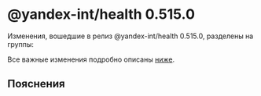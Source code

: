 # @yandex-int/health 0.515.0

<!-- ЧЕЛОВЕЧЕСКОЕ ВСТУПЛЕНИЕ -->

Изменения, вошедшие в релиз @yandex-int/health 0.515.0, разделены на группы:

Все важные изменения подробно описаны [ниже](#Пояснения).

## Пояснения

